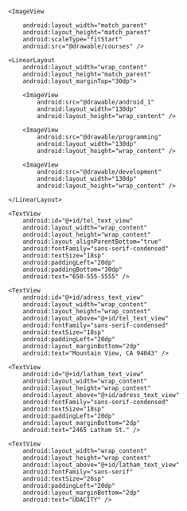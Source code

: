 <?xml version="1.0" encoding="utf-8"?>
<RelativeLayout
    xmlns:android="http://schemas.android.com/apk/res/android"
    xmlns:tools="http://schemas.android.com/tools"
    android:layout_width="match_parent"
    android:layout_height="match_parent"
    tools:context=".MainActivity">


    <ImageView

        android:layout_width="match_parent"
        android:layout_height="match_parent"
        android:scaleType="fitStart"
        android:src="@drawable/courses" />

    <LinearLayout
        android:layout_width="wrap_content"
        android:layout_height="match_parent"
        android:layout_marginTop="30dp">

        <ImageView
            android:src="@drawable/android_1"
            android:layout_width="130dp"
            android:layout_height="wrap_content" />

        <ImageView
            android:src="@drawable/programming"
            android:layout_width="130dp"
            android:layout_height="wrap_content" />

        <ImageView
            android:src="@drawable/development"
            android:layout_width="130dp"
            android:layout_height="wrap_content" />

    </LinearLayout>

    <TextView
        android:id="@+id/tel_text_view"
        android:layout_width="wrap_content"
        android:layout_height="wrap_content"
        android:layout_alignParentBottom="true"
        android:fontFamily="sans-serif-condensed"
        android:textSize="18sp"
        android:paddingLeft="20dp"
        android:paddingBottom="30dp"
        android:text="650-555-5555" />

    <TextView
        android:id="@+id/adress_text_view"
        android:layout_width="wrap_content"
        android:layout_height="wrap_content"
        android:layout_above="@+id/tel_text_view"
        android:fontFamily="sans-serif-condensed"
        android:textSize="18sp"
        android:paddingLeft="20dp"
        android:layout_marginBottom="2dp"
        android:text="Mountain View, CA 94043" />

    <TextView
        android:id="@+id/latham_text_view"
        android:layout_width="wrap_content"
        android:layout_height="wrap_content"
        android:layout_above="@+id/adress_text_view"
        android:fontFamily="sans-serif-condensed"
        android:textSize="18sp"
        android:paddingLeft="20dp"
        android:layout_marginBottom="2dp"
        android:text="2465 Latham St." />

    <TextView
        android:layout_width="wrap_content"
        android:layout_height="wrap_content"
        android:layout_above="@+id/latham_text_view"
        android:fontFamily="sans-serif"
        android:textSize="26sp"
        android:paddingLeft="20dp"
        android:layout_marginBottom="2dp"
        android:text="UDACITY" />

</RelativeLayout>
